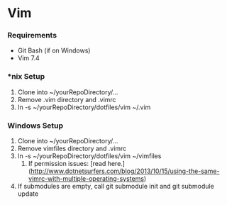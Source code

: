 # Vim 
### Requirements
* Git Bash (if on Windows)
* Vim 7.4

### *nix Setup

1. Clone into ~/yourRepoDirectory/...
2. Remove .vim directory and .vimrc 
3. ln -s ~/yourRepoDirectory/dotfiles/vim ~/.vim 

### Windows Setup
1. Clone into ~/yourRepoDirectory/...
2. Remove vimfiles directory and .vimrc 
3. ln -s ~/yourRepoDirectory/dotfiles/vim ~/vimfiles
	1. If permission issues: [read here.] (http://www.dotnetsurfers.com/blog/2013/10/15/using-the-same-vimrc-with-multiple-operating-systems)
4. If submodules are empty, call git submodule init and git submodule update
